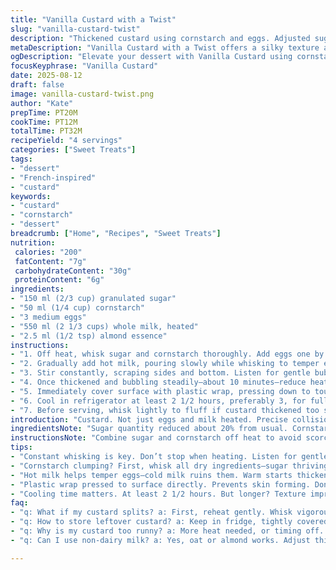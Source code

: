```yaml
---
title: "Vanilla Custard with a Twist"
slug: "vanilla-custard-twist"
description: "Thickened custard using cornstarch and eggs. Adjusted sugar and milk volume for lighter texture. Replaces flour with cornstarch for silkier finish. Swaps vanilla extract for almond essence. Technique focuses on constant whisking to avoid lumps and scorching. Plastic wrap pressed on surface prevents skin formation. Chilling slowly to set custard fully. Temperature cues emphasized over timers. Substitutions included for dairy and egg allergy. Tips for troubleshooting common custard issues shared."
metaDescription: "Vanilla Custard with a Twist offers a silky texture and almond essence for an elevated taste."
ogDescription: "Elevate your dessert with Vanilla Custard using cornstarch, eggs and almond essence—perfectly thickened and oh-so-smooth."
focusKeyphrase: "Vanilla Custard"
date: 2025-08-12
draft: false
image: vanilla-custard-twist.png
author: "Kate"
prepTime: PT20M
cookTime: PT12M
totalTime: PT32M
recipeYield: "4 servings"
categories: ["Sweet Treats"]
tags:
- "dessert"
- "French-inspired"
- "custard"
keywords:
- "custard"
- "cornstarch"
- "dessert"
breadcrumb: ["Home", "Recipes", "Sweet Treats"]
nutrition: 
 calories: "200"
 fatContent: "7g"
 carbohydrateContent: "30g"
 proteinContent: "6g"
ingredients:
- "150 ml (2/3 cup) granulated sugar"
- "50 ml (1/4 cup) cornstarch"
- "3 medium eggs"
- "550 ml (2 1/3 cups) whole milk, heated"
- "2.5 ml (1/2 tsp) almond essence"
instructions:
- "1. Off heat, whisk sugar and cornstarch thoroughly. Add eggs one by one. Whisk until no clumps remain, a smooth glossy mixture forms. Important to eliminate flour lumps now; cornstarch behaves differently so extra attention needed."
- "2. Gradually add hot milk, pouring slowly while whisking to temper eggs. Avoid scrambling eggs by slow mixing. Once combined, transfer to medium saucepan over medium heat."
- "3. Stir constantly, scraping sides and bottom. Listen for gentle bubbling, not raging boil. The custard thickens midway, coats spoon thick and heavy. If it sticks or scorches, lower heat and stir more vigorously."
- "4. Once thickened and bubbling steadily—about 10 minutes—reduce heat to low. Cook another 1–2 minutes stirring. You want barely a simmer, custard will set better. Remove from heat and add almond essence, stir to incorporate."
- "5. Immediately cover surface with plastic wrap, pressing down to touch custard directly. Skin forms rapidly unless sealed. Leave at room temperature until cool enough to transfer to fridge."
- "6. Cool in refrigerator at least 2 1/2 hours, preferably 3, for full set and flavor meld. Longer resting improves texture, custard firms up without becoming grainy."
- "7. Before serving, whisk lightly to fluff if custard thickened too stiff. Use within 3 days. If custard splits or watery, whisk vigorously or strain then re-chill."
introduction: "Custard. Not just eggs and milk heated. Precise collisions of heat and agitation. Start with cornstarch instead of flour; faster thickening, finer texture. Almond essence swapping vanilla, adds complexity. Sugar slightly reduced to let nuttiness shine. Heated milk rather than room temperature—prevents curdling, jumpstarts thickening. Whisking constantly keeps custard smooth, no lumps or scorches. Ditch timers, trust bubbling and coating spoon. Plastic wrap pressed on top saves your sanity—no skin, no waste. Chill for hours; texture builds slowly. Common hiccups solved here—eggs scrambling, lumpy batter, custard too runny. Elevate simple dessert with practical kitchen know-how. Learn to feel the custard, hear the boil, know the finish."
ingredientsNote: "Sugar quantity reduced about 20% from usual. Cornstarch replaces flour for clearer custard, less pasty mouthfeel. Three whole eggs instead of two increases richness and structure. Milk volume slightly increased for thinner final custard, balances thicker cornstarch slurry. Hot milk is critical to avoid egg curdling; room temp causes lumps. Almond essence used for subtle flavor shift. Vanilla can be substituted if preferred but almond adds a unique aroma. For dairy-free: use oat or almond milk, increase thickener slightly. Egg replacements like aquafaba or commercial vegan thickener possible but yield differs—expect texture adjustments. Whisk dry ingredients first until completely incorporated. Avoid lumps. If lumpy at any point, strain before final chill. Plastic wrap seals moisture, prevents skin which alters texture and appearance."
instructionsNote: "Combine sugar and cornstarch off heat to avoid scorching starch. Whisk eggs in gradually so no hot liquid hits eggs cold—tempering crucial to avoid scrambled egg bits. Constant stirring prevents scorching; listen for consistent bubbling rather than vigorous boil. Custard ready when thick enough to coat spoon heavily, ribbons when drizzled back in pot. If it clumps or sticks, reduce heat immediately, whisk swiftly. Adding essence off heat preserves aroma; heat dissipates delicate flavor. Press plastic wrap firmly to stop skin; it traps steam and prevents dry film. Cool custard first at room temp to avoid condensation, then chill minimum 2 1/2 hours for best setting. Stir lightly before serving to loosen. Use custard soon; over-storing causes separation. If separation happens, warm gently and whisk to restore. Practice sensing custard touch, sound, and visual cues over measuring exact minutes. That's kitchen mastery."
tips:
- "Constant whisking is key. Don’t stop when heating. Listen for gentle bubbles. It signals you're close. If bubbles rage—low heat fast. Too high, too many lumps."
- "Cornstarch clumping? First, whisk all dry ingredients—sugar thriving with cornstarch. Mix well—no lumps. If it happens? Strain, catch lumps before chilling."
- "Hot milk helps temper eggs—cold milk ruins them. Warm starts thickening process; cold creates lumps. Think of touch—not timing—when assessing."
- "Plastic wrap pressed to surface directly. Prevents skin forming. Don't just lay it on; push down. It's vital. Think texture, not just appearance."
- "Cooling time matters. At least 2 1/2 hours. But longer? Texture improves further. Don’t skip this. Leaving it too short? Changes outcome."
faq:
- "q: What if my custard splits? a: First, reheat gently. Whisk vigorously—bring it together. Maybe add a touch of cornstarch to fix texture."
- "q: How to store leftover custard? a: Keep in fridge, tightly covered. But use it fast. Over time, it separates. Re-whisking might help."
- "q: Why is my custard too runny? a: More heat needed, or timing off. Fix? Return to heat—stir more. Check consistency along the way."
- "q: Can I use non-dairy milk? a: Yes, oat or almond works. Adjust thickener slightly. Compare results; texture differs with replacements."

---
```


